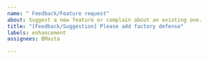 ```yaml
---
name: " Feedback/Feature request"
about: Suggest a new feature or complain about an existing one.
title: "[Feedback/Suggestion] Please add factory defense"
labels: enhancement
assignees: BMasta

---
```



